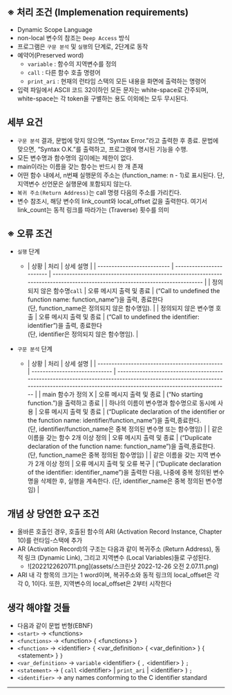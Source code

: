 ## ※ 처리 조건 (Implemenation requirements)

- Dynamic Scope Language
- non-local 변수의 참조는 `Deep Access` 방식
- 프로그램은 `구문 분석` 및 `실행`의 단계로, 2단계로 동작
- 예약어(Preserved word)
  - `variable` :  함수의 지역변수를 정의
  - `call` : 다른 함수 호출 명령어
  - `print_ari` : 현재의 런타임 스택의 모든 내용을 화면에 출력하는 명령어
- 입력 파일에서 ASCII 코드 32이하인 모든 문자는 white-space로
  간주되며, white-space는 각 token을 구별하는 용도 이외에는 모두 무시된다.

## 세부 요건

- `구문 분석` 결과, 문법에 맞지 않으면, “Syntax Error.”라고 출력한 후 종료. 문법에 맞으면,
  “Syntax O.K.”를 출력하고, 프로그램에 명시된 기능을 수행.
- 모든 변수명과 함수명의 길이에는 제한이 없다.
- main이라는 이름을 갖는 함수는 반드시 한 개 존재
- 어떤 함수 내에서, n번째 실행문의 주소는 (function_name: n - 1)로 표시된다. 단, 지역변수 선언문은 실행문에 포함되지 않는다.
- `복귀 주소(Return Address)`는 call 명령 다음의 주소를 가리킨다.
- 변수 참조시, 해당 변수의 link_count와 local_offset 값을 출력한다. 여기서 link_count는 동적 링크를 따라가는 (Traverse) 횟수를 의미

## ※ 오류 조건

- `실행` 단계

  -  | 상황                       | 처리                     | 상세 설명                                                                                                                    |
    | -------------------------- | ------------------------ | ---------------------------------------------------------------------------------------------------------------------------- |
    | 정의되지 않은 함수명`call` | 오류 메시지 출력 및 종료 | (“Call to undefined the function name: function_name”)을 출력, 종료한다<br />(단, function_name은 정의되지 않은 함수명임). |
    | 정의되지 않은 변수명 호출  | 오류 메시지 출력 및 종료 | (“Call to undefined the identifier: identifier”)을 출력, 종료한다<br />(단, identifier은 정의되지 않은 함수명임).          |
- `구문 분석` 단계

  -  | 상황                                          | 처리                          | 상세 설명                                                                                                                                                                            |
    | --------------------------------------------- | ----------------------------- | ------------------------------------------------------------------------------------------------------------------------------------------------------------------------------------ |
    | main 함수가 정의 X                            | 오류 메시지 출력 및 종료      | (“No starting function.”)을 출력하고 종료                                                                                                                                          |
    | 하나의 이름이 변수명과 함수명으로 동시에 사용 | 오류 메시지 출력 및 종료      | (“Duplicate declaration of the identifier or the function name: identifier/function_name”)을 출력,종료한다.<br/> (단, identifier/function_name은 중복 정의된 변수명 또는 함수명임) |
    | 같은 이름을 갖는 함수 2개 이상 정의           | 오류 메시지 출력 및 종료      | (“Duplicate declaration of the function name: function_name”)을 출력,종료한다.<br/> (단, function_name은 중복 정의된 함수명임)                                                     |
    | 같은 이름을 갖는 지역 변수가 2개 이상 정의    | 오류 메시지 출력 및 오류 복구 | (“Duplicate declaration of the identifier: identifier_name”)을 출력한 다음, 나중에 중복 정의된 변수명을 삭제한 후, 실행을 계속한다. (단, identifier_name은 중복 정의된 변수명 임)  |

## 개념 상 당연한 요구 조건

- 올바른 호출인 경우, 호출된 함수의 ARI (Activation Record Instance, Chapter 10)를 런타임-스택에 추가
- AR (Activation Record)의 구조는 다음과 같이 복귀주소 (Return Address), 동적 링크 (Dynamic Link), 그리고 지역변수 (Local Variables)들로 구성된다.
  - ![2022122620711.png](assets/스크린샷 2022-12-26 오전 2.07.11.png)
- ARI 내 각 항목의 크기는 1 word이며, 복귀주소와 동적 링크의 local_offset은 각각 0, 1이다. 또한, 지역변수의 local_offset은 2부터 시작한다

## 생각 해야할 것들

- 다음과 같이 문법 번형(EBNF)
- `<start>` -> \<functions\>
- `<functions>` -> \<function\> { <functions\> }
- `<function>` -> <identifier\> `{` <var_definition\> { <var_definition\> } { <statement\> } `}`
- `<var_definition>` -> `variable` <identifier\> { `,` <identifier\> } `;`
- `<statement>` -> ( `call` <identifier\> | `print_ari` | <identifier\> ) `;`
- `<identifier>` -> any names conforming to the C identifier standard

---
